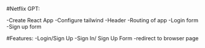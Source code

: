 

#Netflix GPT:

-Create React App
-Configure tailwind
-Header
-Routing of app
-Login form
-Sign up form

#Features:
-Login/Sign Up
    -Sign In/ Sign Up Form
    -redirect to browser page
